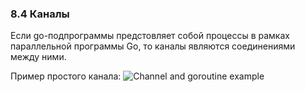 ### 8.4 Каналы

Если go-подпрограммы предстовляет собой процессы в рамках параллельной программы Go,
то каналы являются соединениями между ними.

Пример простого канала:
![Channel and goroutine example](https://raw.githubusercontent.com/unixlinuxgeek/The_Go_Programming_Language/main/ch8/simple_channel.go)